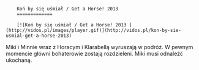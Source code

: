
        Koń by się uśmiał / Get a Horse! 2013 
        =============
        
        [![Koń by się uśmiał / Get a Horse! 2013 ](http://vidos.pl/images/player.gif)](http://vidos.pl/kon-by-sie-usmial-get-a-horse-2013)
        
        
 Miki i Minnie wraz z Horacym i Klarabellą wyruszają w podróż. W pewnym momencie główni bohaterowie zostają rozdzieleni. Miki musi odnaleźć ukochaną.
    